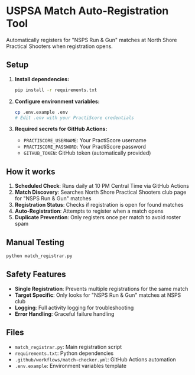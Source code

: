 # USPSA Match Auto-Registration Tool

Automatically registers for "NSPS Run & Gun" matches at North Shore Practical Shooters when registration opens.

## Setup

1. **Install dependencies:**
   ```bash
   pip install -r requirements.txt
   ```

2. **Configure environment variables:**
   ```bash
   cp .env.example .env
   # Edit .env with your PractiScore credentials
   ```

3. **Required secrets for GitHub Actions:**
   - `PRACTISCORE_USERNAME`: Your PractiScore username
   - `PRACTISCORE_PASSWORD`: Your PractiScore password  
   - `GITHUB_TOKEN`: GitHub token (automatically provided)

## How it works

1. **Scheduled Check**: Runs daily at 10 PM Central Time via GitHub Actions
2. **Match Discovery**: Searches North Shore Practical Shooters club page for "NSPS Run & Gun" matches
3. **Registration Status**: Checks if registration is open for found matches
4. **Auto-Registration**: Attempts to register when a match opens
5. **Duplicate Prevention**: Only registers once per match to avoid roster spam

## Manual Testing

```bash
python match_registrar.py
```

## Safety Features

- **Single Registration**: Prevents multiple registrations for the same match
- **Target Specific**: Only looks for "NSPS Run & Gun" matches at NSPS club
- **Logging**: Full activity logging for troubleshooting
- **Error Handling**: Graceful failure handling

## Files

- `match_registrar.py`: Main registration script
- `requirements.txt`: Python dependencies
- `.github/workflows/match-checker.yml`: GitHub Actions automation
- `.env.example`: Environment variables template